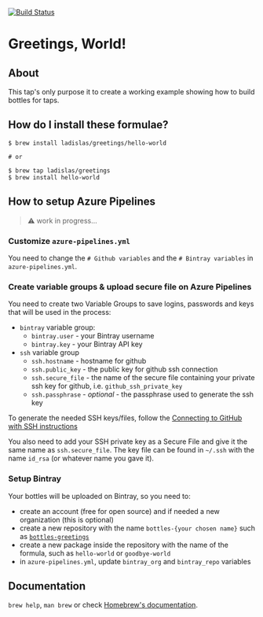 [![Build Status](https://dev.azure.com/ladisonline/homebrew-greetings/_apis/build/status/ladislas.homebrew-greetings?branchName=master)](https://dev.azure.com/ladisonline/homebrew-greetings/_build/latest?definitionId=5&branchName=master)

# Greetings, World!

## About

This tap's only purpose it to create a working example showing how to build bottles for taps.

## How do I install these formulae?

```shell
$ brew install ladislas/greetings/hello-world

# or

$ brew tap ladislas/greetings
$ brew install hello-world

```

## How to setup Azure Pipelines

> ⚠️ work in progress...

### Customize `azure-pipelines.yml`

You need to change the `# Github variables` and the `# Bintray variables` in `azure-pipelines.yml`.

### Create variable groups & upload secure file on Azure Pipelines

You need to create two Variable Groups to save logins, passwords and keys that will be used in the process:

- `bintray` variable group:
	- `bintray.user` - your Bintray username
	- `bintray.key` - your Bintray API key
- `ssh` variable group
	- `ssh.hostname` - hostname for github
	- `ssh.public_key` - the public key for github ssh connection
	- `ssh.secure_file` - the name of the secure file containing your private ssh key for github, i.e. `github_ssh_private_key`
	- `ssh.passphrase` - *optional* - the passphrase used to generate the ssh key

To generate the needed SSH keys/files, follow the [Connecting to GitHub with SSH instructions](https://help.github.com/en/articles/connecting-to-github-with-ssh)

You also need to add your SSH private key as a Secure File and give it the same name as `ssh.secure_file`. The key file can be found in `~/.ssh` with the name `id_rsa` (or whatever name you gave it).

### Setup Bintray

Your bottles will be uploaded on Bintray, so you need to:

- create an account (free for open source) and if needed a new organization (this is optional)
- create a new repository with the name `bottles-{your chosen name}` such as [`bottles-greetings`](https://bintray.com/ladislas/bottles-greetings)
- create a new package inside the repository with the name of the formula, such as `hello-world` or `goodbye-world`
- in `azure-pipelines.yml`, update `bintray_org` and `bintray_repo` variables

## Documentation

`brew help`, `man brew` or check [Homebrew's documentation](https://docs.brew.sh).
